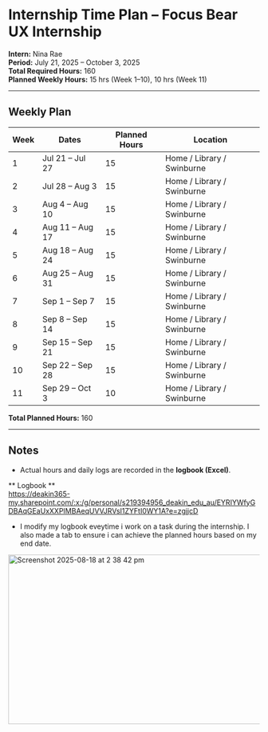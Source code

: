 
# Internship Time Plan – Focus Bear UX Internship

**Intern:** Nina Rae  
**Period:** July 21, 2025 – October 3, 2025  
**Total Required Hours:** 160  
**Planned Weekly Hours:** 15 hrs (Week 1–10), 10 hrs (Week 11)

---

## Weekly Plan

| Week | Dates        | Planned Hours | Location |
|------|-------------|---------------|----------|
| 1    | Jul 21 – Jul 27 | 15 | Home / Library / Swinburne |
| 2    | Jul 28 – Aug 3  | 15 | Home / Library / Swinburne|
| 3    | Aug 4 – Aug 10  | 15 | Home / Library / Swinburne|
| 4    | Aug 11 – Aug 17 | 15 | Home / Library / Swinburne|
| 5    | Aug 18 – Aug 24 | 15 | Home / Library / Swinburne|
| 6    | Aug 25 – Aug 31 | 15 | Home / Library / Swinburne|
| 7    | Sep 1 – Sep 7   | 15 | Home / Library / Swinburne|
| 8    | Sep 8 – Sep 14  | 15 | Home / Library / Swinburne|
| 9    | Sep 15 – Sep 21 | 15 | Home / Library / Swinburne|
| 10   | Sep 22 – Sep 28 | 15 | Home / Library / Swinburne|
| 11   | Sep 29 – Oct 3  | 10 | Home / Library / Swinburne|

**Total Planned Hours:** 160  

---

## Notes
- Actual hours and daily logs are recorded in the **logbook (Excel)**.  

** Logbook **  
https://deakin365-my.sharepoint.com/:x:/g/personal/s219394956_deakin_edu_au/EYRIYWfyGDBAqGEaUxXXPIMBAeqUVVJRVsI1ZYFtI0WY1A?e=zgjjcD

- I modify my logbook eveytime i work on a task during the internship. I also made a tab to ensure i can achieve the planned hours based on my end date. 

 <img width="683" height="339" alt="Screenshot 2025-08-18 at 2 38 42 pm" src="https://github.com/user-attachments/assets/abbb7f50-1d1e-46d8-9c32-d780e4b3653e" />


